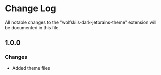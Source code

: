 # Change Log

All notable changes to the "wolfskiis-dark-jetbrains-theme" extension will be documented in this file.

## 1.0.0

### Changes

- Added theme files
